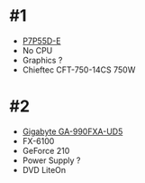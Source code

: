# #1
* [P7P55D-E](https://www.asus.com/Motherboards/P7P55DE/)
* No CPU
* Graphics ?
* Chieftec CFT-750-14CS 750W

# #2
* [Gigabyte GA-990FXA-UD5](https://www.gigabyte.com/Motherboard/GA-990FXA-UD5-rev-30)
* FX-6100
* GeForce 210
* Power Supply ?
* DVD LiteOn

